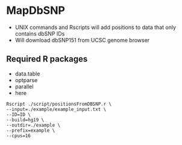 # MapDbSNP

* UNIX commands and Rscripts will add positions to data that only contains dbSNP IDs
* Will download dbSNP151 from UCSC genome browser

## Required R packages

* data.table
* optparse
* parallel
* here

```
Rscript ./script/positionsFromDBSNP.r \
--input=./example/example_input.txt \
--ID=ID \
--build=hg19 \
--outdir=./example \
--prefix=example \
--cpus=16
```
